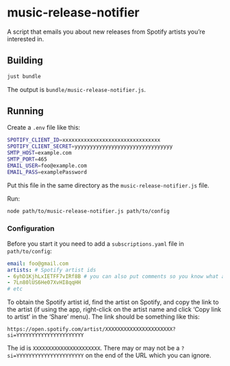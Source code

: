 # music-release-notifier

A script that emails you about new releases from Spotify artists you’re interested in.

## Building

```sh
just bundle
```

The output is `bundle/music-release-notifier.js`.

## Running

Create a `.env` file like this:

```sh
SPOTIFY_CLIENT_ID=xxxxxxxxxxxxxxxxxxxxxxxxxxxxxxxx
SPOTIFY_CLIENT_SECRET=yyyyyyyyyyyyyyyyyyyyyyyyyyyyyyyy
SMTP_HOST=example.com
SMTP_PORT=465
EMAIL_USER=foo@example.com
EMAIL_PASS=examplePassword
```

Put this file in the same directory as the `music-release-notifier.js` file.

Run:

```sh
node path/to/music-release-notifier.js path/to/config
```

### Configuration

Before you start it you need to add a `subscriptions.yaml` file in
`path/to/config`:

```yml
email: foo@gmail.com
artists: # Spotify artist ids
- 6yhD1KjhLxIETFF7vIRf8B # you can also put comments so you know what artist the ids are for
- 7Ln80lUS6He07XvHI8qqHH
# etc
```

To obtain the Spotify artist id, find the artist on Spotify, and copy the link
to the artist (if using the app, right-click on the artist name and click ‘Copy
link to artist’ in the ‘Share’ menu). The link should be something like this:

```none
https://open.spotify.com/artist/XXXXXXXXXXXXXXXXXXXXXX?si=YYYYYYYYYYYYYYYYYYYYYY
```

The id is `XXXXXXXXXXXXXXXXXXXXXX`. There may or may not be a
`?si=YYYYYYYYYYYYYYYYYYYYYY` on the end of the URL which you can ignore.
